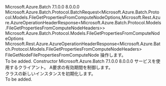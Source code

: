 <Type Name="FileGetNodeFilePropertiesFromComputeNodeBatchRequest" FullName="Microsoft.Azure.Batch.Protocol.BatchRequests.FileGetNodeFilePropertiesFromComputeNodeBatchRequest">
  <TypeSignature Language="C#" Value="public class FileGetNodeFilePropertiesFromComputeNodeBatchRequest : Microsoft.Azure.Batch.Protocol.BatchRequest&lt;Microsoft.Azure.Batch.Protocol.Models.FileGetPropertiesFromComputeNodeOptions,Microsoft.Rest.Azure.AzureOperationHeaderResponse&lt;Microsoft.Azure.Batch.Protocol.Models.FileGetPropertiesFromComputeNodeHeaders&gt;&gt;" />
  <TypeSignature Language="ILAsm" Value=".class public auto ansi beforefieldinit FileGetNodeFilePropertiesFromComputeNodeBatchRequest extends Microsoft.Azure.Batch.Protocol.BatchRequest`2&lt;class Microsoft.Azure.Batch.Protocol.Models.FileGetPropertiesFromComputeNodeOptions, class Microsoft.Rest.Azure.AzureOperationHeaderResponse`1&lt;class Microsoft.Azure.Batch.Protocol.Models.FileGetPropertiesFromComputeNodeHeaders&gt;&gt;" />
  <TypeSignature Language="DocId" Value="T:Microsoft.Azure.Batch.Protocol.BatchRequests.FileGetNodeFilePropertiesFromComputeNodeBatchRequest" />
  <TypeSignature Language="VB.NET" Value="Public Class FileGetNodeFilePropertiesFromComputeNodeBatchRequest&#xA;Inherits BatchRequest(Of FileGetPropertiesFromComputeNodeOptions, AzureOperationHeaderResponse(Of FileGetPropertiesFromComputeNodeHeaders))" />
  <TypeSignature Language="F#" Value="type FileGetNodeFilePropertiesFromComputeNodeBatchRequest = class&#xA;    inherit BatchRequest&lt;FileGetPropertiesFromComputeNodeOptions, AzureOperationHeaderResponse&lt;FileGetPropertiesFromComputeNodeHeaders&gt;&gt;" />
  <AssemblyInfo>
    <AssemblyName>Microsoft.Azure.Batch</AssemblyName>
    <AssemblyVersion>7.1.0.0</AssemblyVersion>
    <AssemblyVersion>8.0.0.0</AssemblyVersion>
  </AssemblyInfo>
  <Base>
    <BaseTypeName>Microsoft.Azure.Batch.Protocol.BatchRequest&lt;Microsoft.Azure.Batch.Protocol.Models.FileGetPropertiesFromComputeNodeOptions,Microsoft.Rest.Azure.AzureOperationHeaderResponse&lt;Microsoft.Azure.Batch.Protocol.Models.FileGetPropertiesFromComputeNodeHeaders&gt;&gt;</BaseTypeName>
    <BaseTypeArguments>
      <BaseTypeArgument TypeParamName="TOptions">Microsoft.Azure.Batch.Protocol.Models.FileGetPropertiesFromComputeNodeOptions</BaseTypeArgument>
      <BaseTypeArgument TypeParamName="TResponse">Microsoft.Rest.Azure.AzureOperationHeaderResponse&lt;Microsoft.Azure.Batch.Protocol.Models.FileGetPropertiesFromComputeNodeHeaders&gt;</BaseTypeArgument>
    </BaseTypeArguments>
  </Base>
  <Interfaces />
  <Docs>
    <summary>
            <see cref="T:Microsoft.Azure.Batch.Protocol.IBatchRequest" /> FileGetNodeFilePropertiesFromComputeNode 操作します。
            </summary>
    <remarks>To be added.</remarks>
  </Docs>
  <Members>
    <Member MemberName=".ctor">
      <MemberSignature Language="C#" Value="public FileGetNodeFilePropertiesFromComputeNodeBatchRequest (Microsoft.Azure.Batch.Protocol.BatchServiceClient serviceClient, System.Threading.CancellationToken cancellationToken);" />
      <MemberSignature Language="ILAsm" Value=".method public hidebysig specialname rtspecialname instance void .ctor(class Microsoft.Azure.Batch.Protocol.BatchServiceClient serviceClient, valuetype System.Threading.CancellationToken cancellationToken) cil managed" />
      <MemberSignature Language="DocId" Value="M:Microsoft.Azure.Batch.Protocol.BatchRequests.FileGetNodeFilePropertiesFromComputeNodeBatchRequest.#ctor(Microsoft.Azure.Batch.Protocol.BatchServiceClient,System.Threading.CancellationToken)" />
      <MemberSignature Language="F#" Value="new Microsoft.Azure.Batch.Protocol.BatchRequests.FileGetNodeFilePropertiesFromComputeNodeBatchRequest : Microsoft.Azure.Batch.Protocol.BatchServiceClient * System.Threading.CancellationToken -&gt; Microsoft.Azure.Batch.Protocol.BatchRequests.FileGetNodeFilePropertiesFromComputeNodeBatchRequest" Usage="new Microsoft.Azure.Batch.Protocol.BatchRequests.FileGetNodeFilePropertiesFromComputeNodeBatchRequest (serviceClient, cancellationToken)" />
      <MemberType>Constructor</MemberType>
      <AssemblyInfo>
        <AssemblyName>Microsoft.Azure.Batch</AssemblyName>
        <AssemblyVersion>7.1.0.0</AssemblyVersion>
        <AssemblyVersion>8.0.0.0</AssemblyVersion>
      </AssemblyInfo>
      <Parameters>
        <Parameter Name="serviceClient" Type="Microsoft.Azure.Batch.Protocol.BatchServiceClient" />
        <Parameter Name="cancellationToken" Type="System.Threading.CancellationToken" />
      </Parameters>
      <Docs>
        <param name="serviceClient">サービスを使用するクライアント。</param>
        <param name="cancellationToken">A<see cref="T:System.Threading.CancellationToken" />要求の有効期間を制御します。</param>
        <summary>
            <see cref="T:Microsoft.Azure.Batch.Protocol.BatchRequests.FileGetNodeFilePropertiesFromComputeNodeBatchRequest" /> クラスの新しいインスタンスを初期化します。
            </summary>
        <remarks>To be added.</remarks>
      </Docs>
    </Member>
  </Members>
</Type>